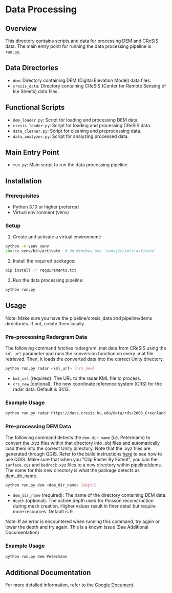 # Data Processing

## Overview

This directory contains scripts and data for processing DEM and CReSIS data. The main entry point for running the data processing pipeline is `run.py`.

## Data Directories

- `dem`: Directory containing DEM (Digital Elevation Model) data files.
- `cresis_data`: Directory containing CReSIS (Center for Remote Sensing of Ice Sheets) data files.

## Functional Scripts

- `dem_loader.py`: Script for loading and processing DEM data.
- `cresis_loader.py`: Script for loading and processing CReSIS data.
- `data_cleaner.py`: Script for cleaning and preprocessing data.
- `data_analyzer.py`: Script for analyzing processed data.

## Main Entry Point

- `run.py`: Main script to run the data processing pipeline.

## Installation

### Prerequisites

- Python 3.10 or higher preferred
- Virtual environment (venv)

### Setup

1. Create and activate a virtual environment:

```bash
python -m venv venv
source venv/bin/activate  # On Windows use `venv\Scripts\activate`
```

2. Install the required packages:

```bash
pip install -r requirements.txt
```

3. Run the data processing pipeline:

```bash
python run.py
```

## Usage
Note: Make sure you have the pipeline/cresis_data and pipeline/dems directories. If not, create them locally.

### Pre-processing Radargram Data

The following command fetches radargram .mat data from CReSIS using the `kml_url` parameter and runs the conversion function on every .mat file retrieved. Then, it loads the converted data into the correct Unity directory.

```bash
python run.py radar <kml_url> [crs_new]
```

- `kml_url` (required): The URL to the radar KML file to process.
- `crs_new` (optional): The new coordinate reference system (CRS) for the radar data. Default is 3413.

### Example Usage

```bash
python run.py radar https://data.cresis.ku.edu/data/rds/2008_Greenland_TO/kml_good/Browse_Data_20080802_03.kml
```

### Pre-processing DEM Data

The following command detects the `dem_dir_name` (i.e. Petermann) to convert the .xyz files within that directory into .obj files and automatically load them into the correct Unity directory. Note that the .xyz files are generated through QGIS. Refer to the build instructions [here](https://docs.google.com/document/d/1vaTSFGdMRg9INGP5Ipzsgx5K-AoO1MsLKbJEeksdyGM/edit?tab=t.0#heading=h.ixnj4rkskt8r) to see how to use QGIS. Make sure that when you "Clip Raster By Extent", you can the `surface.xyz` and `bedrock.xyz` files to a new directory within pipeline/dems. The name for this new directory is what the package detects as dem_dir_name.


```bash
python run.py dem <dem_dir_name> [depth]
```

- `dem_dir_name` (required): The name of the directory containing DEM data.
- `depth` (optional): The octree depth used for Poisson reconstruction during mesh creation. Higher values result in finer detail but require more resources. Default is 9.

Note: If an error is encountered when running this command, try again or lower the depth and try again. This is a known issue (See Additional Documentation)

### Example Usage

```bash
python run.py dem Petermann
```

## Additional Documentation
For more detailed information, refer to the [Google Document](https://docs.google.com/document/d/14bAPdM2SI9v9M8cAHKjS-G69ToPziXnMD2ehhc8Psec).
